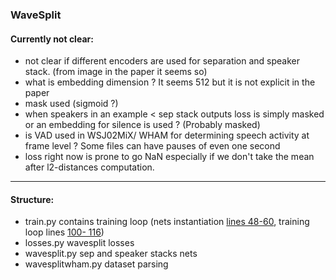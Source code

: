 ### WaveSplit

#### Currently not clear:

- not clear if different encoders are used for separation and speaker stack. (from image in the paper it seems so)
- what is embedding dimension ? It seems 512 but it is not explicit in the paper
- mask used (sigmoid ?)
- when speakers in an example < sep stack outputs loss is simply masked or an embedding for silence is used ? (Probably masked)
- is VAD used in WSJ02MiX/ WHAM for determining speech activity at frame level ? Some files can have pauses of even one second
- loss right now is prone to go NaN especially if we don't take the mean after l2-distances computation. 

---
#### Structure:
- train.py contains training loop (nets instantiation 
[lines 48-60](https://github.com/mpariente/asteroid/pull/70/files#diff-f69bcb61820a4a7cfc8fda9a554c251cR49), training loop lines 
[100- 116](https://github.com/mpariente/asteroid/pull/70/files#diff-f69bcb61820a4a7cfc8fda9a554c251cR100))
- losses.py wavesplit losses
- wavesplit.py sep and speaker stacks nets
- wavesplitwham.py dataset parsing 